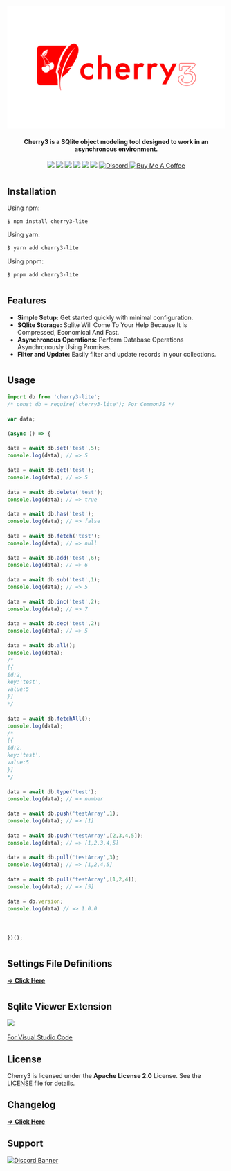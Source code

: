 <br/>
<img src="https://raw.githubusercontent.com/Bes-js/cherry3/main/assets/package-logo.png">
<h4 align="center">Cherry3 is a SQlite object modeling tool designed to work in an asynchronous environment.</h6>
<p align="center">
<img src="https://img.shields.io/npm/v/cherry3?style=for-the-badge">
<img src="https://img.shields.io/github/repo-size/Bes-js/cherry3?style=for-the-badge"> 
<img src="https://img.shields.io/npm/l/cherry3?style=for-the-badge"> 
<img src="https://img.shields.io/npm/dt/cherry3?style=for-the-badge"> 
<img src="https://img.shields.io/github/package-json/dependency-version/Bes-js/cherry3/sequelize?style=for-the-badge">
<img src="https://img.shields.io/github/package-json/dependency-version/Bes-js/cherry3/sqlite3?style=for-the-badge"> 
<a href="https://discord.gg/luppux" target="_blank"> 
<img alt="Discord" src="https://img.shields.io/badge/Support-Click%20here-7289d9?style=for-the-badge&logo=discord"> 
</a>
<a href="https://www.buymeacoffee.com/beykant" target="_blank">
<img src="https://cdn.buymeacoffee.com/buttons/v2/default-yellow.png" width="120px" height="30px" alt="Buy Me A Coffee">
</a>
</p>

#
## Installation

Using npm:
```shell
$ npm install cherry3-lite
```

Using yarn:

```bash
$ yarn add cherry3-lite
```

Using pnpm:

```bash
$ pnpm add cherry3-lite
```

#
## Features

* **Simple Setup:** Get started quickly with minimal configuration.
* **SQlite Storage:** Sqlite Will Come To Your Help Because It Is Compressed, Economical And Fast.
* **Asynchronous Operations:** Perform Database Operations Asynchronously Using Promises.
* **Filter and Update:** Easily filter and update records in your collections.
#
## Usage
```js
import db from 'cherry3-lite';
/* const db = require('cherry3-lite'); For CommonJS */

var data;

(async () => {

data = await db.set('test',5);
console.log(data); // => 5

data = await db.get('test');
console.log(data); // => 5

data = await db.delete('test');
console.log(data); // => true

data = await db.has('test');
console.log(data); // => false

data = await db.fetch('test');
console.log(data); // => null

data = await db.add('test',6);
console.log(data); // => 6

data = await db.sub('test',1);
console.log(data); // => 5

data = await db.inc('test',2);
console.log(data); // => 7

data = await db.dec('test',2);
console.log(data); // => 5

data = await db.all();
console.log(data);
/*
[{
id:2,
key:'test',
value:5
}]
*/

data = await db.fetchAll();
console.log(data);
/*
[{
id:2,
key:'test',
value:5
}]
*/

data = await db.type('test');
console.log(data); // => number

data = await db.push('testArray',1);
console.log(data); // => [1]

data = await db.push('testArray',[2,3,4,5]);
console.log(data); // => [1,2,3,4,5]

data = await db.pull('testArray',3);
console.log(data); // => [1,2,4,5]

data = await db.pull('testArray',[1,2,4]);
console.log(data); // => [5]

data = db.version;
console.log(data) // => 1.0.0



})();
```
#
## Settings File Definitions
[*=>* **Click Here**](https://fivesobes.gitbook.io/cherry3/sql-config-file)
#
## Sqlite Viewer Extension
<a href="https://marketplace.visualstudio.com/items?itemName=yy0931.vscode-sqlite3-editor"> <img src="https://raw.githubusercontent.com/yy0931/sqlite3-editor/main/demo.gif"> </a>

[For Visual Studio Code](https://marketplace.visualstudio.com/items?itemName=yy0931.vscode-sqlite3-editor)

## License

Cherry3 is licensed under the **Apache License 2.0** License. See the [LICENSE](./LICENSE.md) file for details.

## Changelog

[*=>* **Click Here**](./CHANGELOG.md)

## Support

[![Discord Banner](https://api.weblutions.com/discord/invite/luppux/)](https://discord.gg/luppux)
